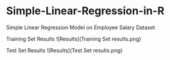 # Simple-Linear-Regression-in-R
Simple Linear Regression Model on Employee Salary Dataset

Training Set Results
![Results](Training Set results.png)

Test Set Results
![Results](Test Set results.png)
